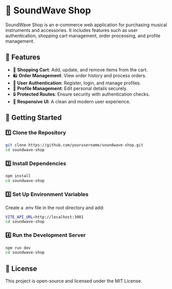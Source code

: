 # 🎵 SoundWave Shop

SoundWave Shop is an e-commerce web application for purchasing musical instruments and accessories. It includes features such as user authentication, shopping cart management, order processing, and profile management.

## 📌 Features
- 🛒 **Shopping Cart**: Add, update, and remove items from the cart.
- 🛍 **Order Management**: View order history and process orders.
- 👤 **User Authentication**: Register, login, and manage profiles.
- 📝 **Profile Management**: Edit personal details securely.
- 🔒 **Protected Routes**: Ensure security with authentication checks.
- 🎨 **Responsive UI**: A clean and modern user experience.

## 🚀 Getting Started

### 1️⃣ **Clone the Repository**
```sh
git clone https://github.com/yourusername/soundwave-shop.git
cd soundwave-shop
```

### 2️⃣ Install Dependencies
```sh
npm install
cd soundwave-shop
```

### 3️⃣ Set Up Environment Variables
Create a .env file in the root directory and add:

```sh
VITE_API_URL=http://localhost:3001
cd soundwave-shop
```

### 4️⃣ Run the Development Server

```sh
npm run dev
cd soundwave-shop
```

## 📄 License
This project is open-source and licensed under the MIT License.